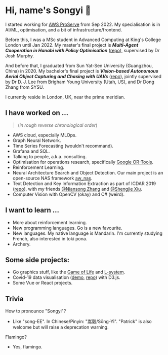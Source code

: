 # Hi, name's Songyi 🦩

I started working for [AWS ProServe](https://aws.amazon.com/professional-services/) from Sep 2022. My specialisation is in AI/ML, optimisation, and a bit of infrastructure/frontend.

Before this, I was a MSc student in Advanced Computing at King's College London until Jan 2022. My master's final project is **_Multi-Agent Cooperation in Hanabi with Policy Optimisation_** ([repo](https://github.com/patrick22414/hanabi_project)), supervised by Dr Josh Murphy.

And before that, I graduated from Sun Yat-Sen University (Guangzhou, China) in 2020. My bachelor's final project is **_Vision-based Autonomous Aerial Object Capturing and Chasing with UAVs_** ([repo](https://github.com/patrick22414/drone-projects)), jointly supervised by Dr D. J. Lee from Brigham Young University (Utah, US), and Dr Dong Zhang from SYSU.

I currently reside in London, UK, near the prime meridian.

## I have worked on ...

> (*in rough reverse chronological order*)

- AWS cloud, especially MLOps.
- Graph Neural Network.
- Time Series Forecasting (wouldn't recommand).
- Grafana and SQL.
- Talking to people, a.k.a. consulting.
- Optimisation for operations research, specifically [Google OR-Tools](https://developers.google.com/optimization).
- Reinforcement Learning.
- Neural Architecture Search and Object Detection. Our main project is an open-source NAS framework [aw_nas](https://github.com/walkerning/aw_nas).
- Text Detection and Key Information Extraction as part of ICDAR 2019 ([repo](https://github.com/zzzDavid/ICDAR-2019-SROIE)), with my friends [@Niansong Zhang](https://github.com/zzzDavid) and [@Shengjie Xiu](https://github.com/Michael-Xiu).
- Computer Vision with OpenCV (okay) and C# (weird).

## I want to learn ...

- More about reinforcement learning.
- New programming languages. Go is a new favourite.
- New languages. My native language is Mandarin. I'm currently studying French, also interested in toki pona.
- Archery.

## Some side projects:

- Go graphics stuff, like the [Game of Life](https://github.com/patrick22414/life-goes) and [L-system](https://github.com/patrick22414/rewrite).
- Covid-19 data visualisation ([demo](https://patrick22414.github.io/coursework-sdv/), [repo](https://github.com/patrick22414/coursework-sdv)) with D3.js.
- Some Vue or React projects.

## Trivia

How to pronounce "Songyi"?
- Like "song-EE". In Chinese/Pinyin: "嵩毅/Sōng-Yì". "Patrick" is also welcome but will raise a deprecation warning.

Flamingo?
- Yes, flamingo.
